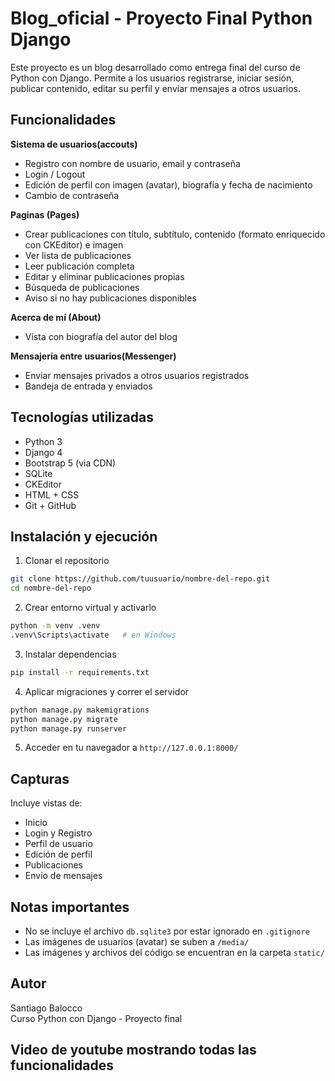 # Blog_oficial - Proyecto Final Python Django

Este proyecto es un blog desarrollado como entrega final del curso de Python con Django. Permite a los usuarios registrarse, iniciar sesión, publicar contenido, editar su perfil y enviar mensajes a otros usuarios.

## Funcionalidades

 **Sistema de usuarios(accouts)**  
- Registro con nombre de usuario, email y contraseña  
- Login / Logout  
- Edición de perfil con imagen (avatar), biografía y fecha de nacimiento  
- Cambio de contraseña  

 **Paginas (Pages)**  
- Crear publicaciones con título, subtítulo, contenido (formato enriquecido con CKEditor) e imagen  
- Ver lista de publicaciones  
- Leer publicación completa  
- Editar y eliminar publicaciones propias  
- Búsqueda de publicaciones  
- Aviso si no hay publicaciones disponibles  

 **Acerca de mí (About)**  
- Vista con biografía del autor del blog  

 **Mensajería entre usuarios(Messenger)**  
- Enviar mensajes privados a otros usuarios registrados  
- Bandeja de entrada y enviados

## Tecnologías utilizadas

- Python 3  
- Django 4  
- Bootstrap 5 (via CDN)  
- SQLite  
- CKEditor  
- HTML + CSS  
- Git + GitHub  

## Instalación y ejecución

1. Clonar el repositorio  
```bash
git clone https://github.com/tuusuario/nombre-del-repo.git
cd nombre-del-repo
```

2. Crear entorno virtual y activarlo  
```bash
python -m venv .venv
.venv\Scripts\activate   # en Windows
```

3. Instalar dependencias  
```bash
pip install -r requirements.txt
```

4. Aplicar migraciones y correr el servidor  
```bash
python manage.py makemigrations
python manage.py migrate
python manage.py runserver
```

5. Acceder en tu navegador a `http://127.0.0.1:8000/`

## Capturas

Incluye vistas de:  
- Inicio  
- Login y Registro  
- Perfil de usuario  
- Edición de perfil  
- Publicaciones  
- Envío de mensajes  

## Notas importantes

- No se incluye el archivo `db.sqlite3` por estar ignorado en `.gitignore`  
- Las imágenes de usuarios (avatar) se suben a `/media/`  
- Las imágenes y archivos del código se encuentran en la carpeta `static/`  

## Autor

Santiago Balocco  
Curso Python con Django - Proyecto final

## Video de youtube mostrando todas las funcionalidades

